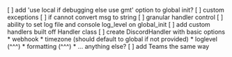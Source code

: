 [ ] add 'use local if debugging else use gmt' option to global init?
[ ] custom exceptions
    [ ] if cannot convert msg to string
[ ] granular handler control
    [ ] ability to set log file and console log_level on global_init
    [ ] add custom handlers built off Handler class
        [ ] create DiscordHandler with basic options
            * webhook
            * timezone (should default to global if not provided)
            * loglevel (^^^)
            * formatting (^^^)
            * ... anything else?
        [ ] add Teams the same way